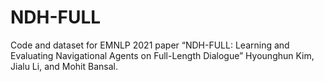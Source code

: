 # NDH-FULL
Code and dataset for EMNLP 2021 paper “NDH-FULL: Learning and Evaluating Navigational Agents on Full-Length Dialogue” Hyounghun Kim, Jialu Li, and Mohit Bansal.
